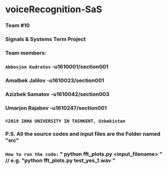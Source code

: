 # voiceRecognition-SaS

### Team #10
### Signals & Systems Term Project
### Team members:
### `Abbosjon Kudratov` -u1610001/section001
### Amalbek Jalilov -u1610023/section001
### Azizbek Samatov -u1610042/section003
### Umarjon Rajabov -u1610247/section001

### `©2019 INHA UNIVERSITY IN TASHKENT, Uzbekistan`
### P.S. All the source codes and input files are the Folder named "src"

### `How to run the code:` " python fft_plots.py <input_filename> " // e.g. "python fft_plots.py test_yes_1.wav "
